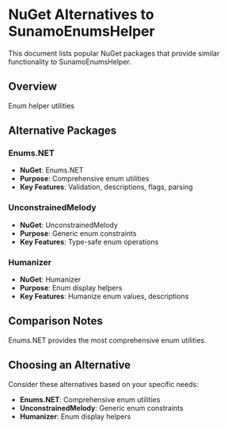 # NuGet Alternatives to SunamoEnumsHelper

This document lists popular NuGet packages that provide similar functionality to SunamoEnumsHelper.

## Overview

Enum helper utilities

## Alternative Packages

### Enums.NET
- **NuGet**: Enums.NET
- **Purpose**: Comprehensive enum utilities
- **Key Features**: Validation, descriptions, flags, parsing

### UnconstrainedMelody
- **NuGet**: UnconstrainedMelody
- **Purpose**: Generic enum constraints
- **Key Features**: Type-safe enum operations

### Humanizer
- **NuGet**: Humanizer
- **Purpose**: Enum display helpers
- **Key Features**: Humanize enum values, descriptions

## Comparison Notes

Enums.NET provides the most comprehensive enum utilities.

## Choosing an Alternative

Consider these alternatives based on your specific needs:
- **Enums.NET**: Comprehensive enum utilities
- **UnconstrainedMelody**: Generic enum constraints
- **Humanizer**: Enum display helpers

